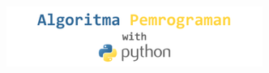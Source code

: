 <p align="center">
  <a href="https://www.python.org/" target="_blank" rel="noopener noreferrer">
    <img src="banner_alpro_python.png" alt="Python logo">
  </a>
</p>
